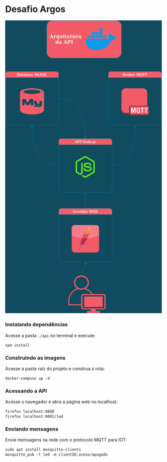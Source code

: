 # Desafio Argos

![Arquitetura de Nuvem](ARGOS.png)

### Instalando dependências
Acesse a pasta `./api` no terminal e execute:
```
npm install
```

### Construindo as imagens

Acesse a pasta raíz do projeto e construa a rota:

```
docker-compose up -d
```

### Acessando a API

Acesse o navegador e abra a página web no localhost:

```
firefox localhost:8888
firefox localhost:9001/led
```

### Enviando mensagens

Envie mensagens na rede com o protocolo MQTT para IOT:

```
sudo apt install mosquitto-clients
mosquitto_pub -t led -m clientID,aceso/apagado
```
